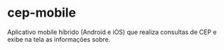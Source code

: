 # cep-mobile
Aplicativo mobile híbrido (Android e iOS) que realiza consultas de CEP e exibe na tela as informações sobre. 
